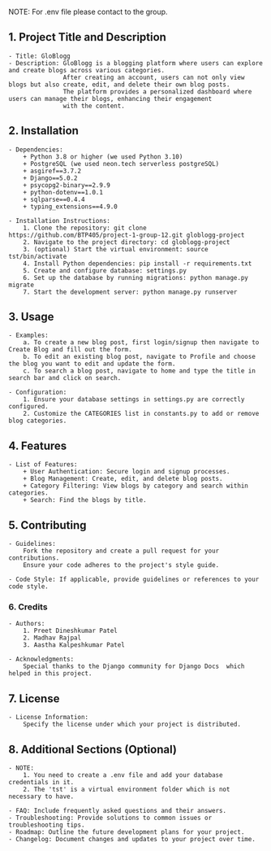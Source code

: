 NOTE: For .env file please contact to the group.

## 1. Project Title and Description
    - Title: GloBlogg
    - Description: GloBlogg is a blogging platform where users can explore and create blogs across various categories. 
                   After creating an account, users can not only view blogs but also create, edit, and delete their own blog posts. 
                   The platform provides a personalized dashboard where users can manage their blogs, enhancing their engagement
                   with the content.

## 2. Installation
    - Dependencies: 
        + Python 3.8 or higher (we used Python 3.10)
        + PostgreSQL (we used neon.tech serverless postgreSQL)
        + asgiref==3.7.2
        + Django==5.0.2
        + psycopg2-binary==2.9.9
        + python-dotenv==1.0.1
        + sqlparse==0.4.4
        + typing_extensions==4.9.0

    - Installation Instructions: 
        1. Clone the repository: git clone https://github.com/BTP405/project-1-group-12.git globlogg-project
        2. Navigate to the project directory: cd globlogg-project
        3. (optional) Start the virtual environment: source tst/bin/activate 
        4. Install Python dependencies: pip install -r requirements.txt
        5. Create and configure database: settings.py
        6. Set up the database by running migrations: python manage.py migrate
        7. Start the development server: python manage.py runserver
        
## 3. Usage
    - Examples: 
        a. To create a new blog post, first login/signup then navigate to Create Blog and fill out the form.
        b. To edit an existing blog post, navigate to Profile and choose the blog you want to edit and update the form.
        c. To search a blog post, navigate to home and type the title in search bar and click on search.

    - Configuration: 
        1. Ensure your database settings in settings.py are correctly configured.
        2. Customize the CATEGORIES list in constants.py to add or remove blog categories.

## 4. Features
    - List of Features: 
        + User Authentication: Secure login and signup processes.
        + Blog Management: Create, edit, and delete blog posts.
        + Category Filtering: View blogs by category and search within categories.
        + Search: Find the blogs by title.

## 5. Contributing
    - Guidelines: 
        Fork the repository and create a pull request for your contributions.
        Ensure your code adheres to the project's style guide.

    - Code Style: If applicable, provide guidelines or references to your code style.

### 6. Credits

    - Authors: 
        1. Preet Dineshkumar Patel
        2. Madhav Rajpal
        3. Aastha Kalpeshkumar Patel

    - Acknowledgments: 
        Special thanks to the Django community for Django Docs  which helped in this project.


## 7. License
    - License Information:
        Specify the license under which your project is distributed.
    
## 8. Additional Sections (Optional)
    - NOTE:
        1. You need to create a .env file and add your database credentials in it.
        2. The 'tst' is a virtual environment folder which is not necessary to have.

    - FAQ: Include frequently asked questions and their answers.
    - Troubleshooting: Provide solutions to common issues or troubleshooting tips.
    - Roadmap: Outline the future development plans for your project.
    - Changelog: Document changes and updates to your project over time.

